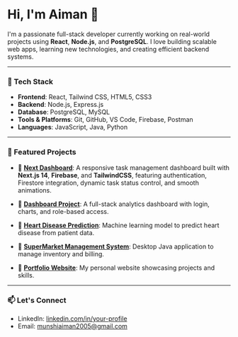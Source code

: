 
# Hi, I'm Aiman 👋

I'm a passionate full-stack developer currently working on real-world projects using **React**, **Node.js**, and **PostgreSQL**. I love building scalable web apps, learning new technologies, and creating efficient backend systems.

---

### 🔧 Tech Stack
- **Frontend**: React, Tailwind CSS, HTML5, CSS3
- **Backend**: Node.js, Express.js
- **Database**: PostgreSQL, MySQL
- **Tools & Platforms**: Git, GitHub, VS Code, Firebase, Postman
- **Languages**: JavaScript, Java, Python

---

### 📌 Featured Projects

- 🔹 [**Next Dashboard**](https://github.com/aimanmunshi/next-dashboard): A responsive task management dashboard built with **Next.js 14**, **Firebase**, and **TailwindCSS**, featuring authentication, Firestore integration, dynamic task status control, and smooth            animations.

- 🔹 [**Dashboard Project**](https://github.com/aimanmunshi/dashboard-project): A full-stack analytics dashboard with login, charts, and role-based access.

- 🔹 [**Heart Disease Prediction**](https://github.com/aimanmunshi/Heart-Disease-Prediction): Machine learning model to predict heart disease from patient data.

- 🔹 [**SuperMarket Management System**](https://github.com/aimanmunshi/SuperMarket-_Management_System): Desktop Java application to manage inventory and billing.

- 🔹 [**Portfolio Website**](https://github.com/aimanmunshi/Portfolio): My personal website showcasing projects and skills.


---

### 📫 Let's Connect

- LinkedIn: [linkedin.com/in/your-profile](https://www.linkedin.com/in/aiman-munshi-6ab0b5331/)
- Email: munshiaiman2005@gmail.com
